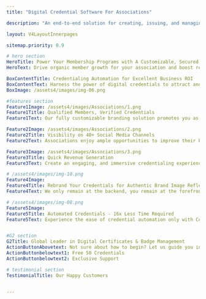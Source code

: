 ```yaml
---
title: "Digital Credential Software For Associations"

description: "An end-to-end solution for creating, issuing, and managing certificates and badges for associations and communities."

layout: V4LayoutInnerpages

sitemap.priority: 0.9

# hero section
HeroTitle: Power Your Membership Programs with A Customizable, Secured, and Innovative Credentialing Solution
HeroText: Drive organic member growth for your association and boost revenue generation by issuing digital credentials.

BoxContentTitle: Credentialing Automation for Excellent Business ROI
BoxContentText: Harness the power of digital credentials to attract and engage members to your association programs. Our platform enables association program managers to track the level of member engagement and instantly take action to scale the membership program.<br> We seamlessly integrate with your existing learning management systems (LMSs) for a streamlined credentialing solution.
BoxImage: /assets4/images/img-06.png

#features section
Feature1Image: /assets4/images/Associations/1.png
Feature1Title: Qualified Members, Verified Credentials
Feature1Text: Our fully customizable branding solution promotes you as the face of a certification program. You have complete control over the credential look and feel. As you start delivering verifiable certificates & open badges, a greater number of competent members start joining your programs.

Feature2Image: /assets4/images/Associations/2.png
Feature2Title: Visibility on 40+ Social Media Channels
Feature2Text: Associations enjoy ample opportunities to improve their brand image and visibility with CertifyMe. Our socially shareable, immutable, portable, and secure e-certificates and micro badges are fit for an online demonstration. Association members can easily showcase their skills on social media channels to reach a broader audience. The instant share feature enables associations to gain wider recognition and attract new members without added costs.

Feature3Image: /assets4/images/Associations/3.png
Feature3Title: Quick Revenue Generation
Feature3Text: Create an engaging, and immersive credentialing experience for your members. Let them dive deeper into the activities they can perform using the credentials. Make them a part of online profiles or engage new members through the branding features, our digital certificates are the perfect solution to generate revenue streams.

# /assets4/images/img-10.png
Feature4Image: 
Feature4Title: Rebrand Your Credentials for Authentic Brand Image Reflection
Feature4Text: We only remain at the backend, you remain at the forefront. Our customizable digital credentialing platform offers a branding experience like no other. We let you enjoy complete control over your credential header, footer, and navbar along with specially designated places online for brand promotion. Your marketing needs are sorted just by onboarding us.

# /assets4/images/img-08.png
Feature5Image:
Feature5Title: Automated Credentials - 16x Less Time Required
Feature5Text: Experience the ease of credential automation only with CertifyMe. Quick delivery and tracking of as many credentials as you issue. Don’t be in the dark anymore about the future of credentials offered by you - track them down whenever you want, wherever you want.<br> Integrate us into your learning management system (LMSs) for a simplified yet effective credential management solution.


#G2 section
G2Title: Global Leader in Digital Certificates & Badge Management
ActionButtonAbovetext: Not sure about how to begin? Let us guide you in the right direction!
ActionButtonbelowtext1: Free 50 Credentials
ActionButtonbelowtext2: Exclusive Support

# testimonial section
TestimonialTitle: Our Happy Customers


---
```

